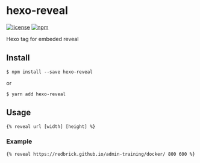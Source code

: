 # hexo-reveal
[![license](https://img.shields.io/github/license/mashape/apistatus.svg?style=flat-square)](https://github.com/butlerx/hexo-reveal/blob/master/LICENSE.md)
[![npm](https://img.shields.io/npm/v/npm.svg?style=flat-square)](https://www.npmjs.com/package/hexo-reveal)

Hexo tag for embeded reveal

## Install

```
$ npm install --save hexo-reveal
```
or
```
$ yarn add hexo-reveal
```

## Usage

```
{% reveal url [width] [height] %}
```

### Example
```
{% reveal https://redbrick.github.io/admin-training/docker/ 800 600 %}
```
